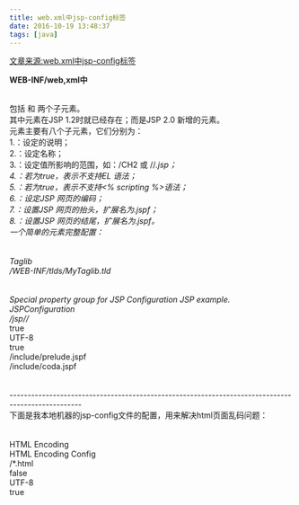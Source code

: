 ```yaml
---
title: web.xml中jsp-config标签
date: 2016-10-19 13:48:37
tags: [java]
---
```

[文章来源:web.xml中jsp-config标签](http://blog.csdn.net/u011229848/article/details/52858749)


**WEB-INF/web,xml中<jsp-config>**

<br/><jsp-config> 包括<taglib> 和<jsp-property-group> 两个子元素。
<br/>其中<taglib>元素在JSP 1.2时就已经存在；而<jsp-property-group>是JSP 2.0 新增的元素。
<br/><jsp-property-group>元素主要有八个子元素，它们分别为：
<br/>1.<description>：设定的说明；
<br/>2.<display-name>：设定名称；
<br/>3.<url-pattern>：设定值所影响的范围，如：/CH2 或 //*.jsp；
<br/>4.<el-ignored>：若为true，表示不支持EL 语法；
<br/>5.<scripting-invalid>：若为true，表示不支持<% scripting %>语法；
<br/>6.<page-encoding>：设定JSP 网页的编码；
<br/>7.<include-prelude>：设置JSP 网页的抬头，扩展名为.jspf；
<br/>8.<include-coda>：设置JSP 网页的结尾，扩展名为.jspf。
<br/>一个简单的<jsp-config>元素完整配置：
<br/><jsp-config>
<br/><taglib>
<br/><taglib-uri>Taglib</taglib-uri>
<br/><taglib-location>/WEB-INF/tlds/MyTaglib.tld</taglib-location>
<br/></taglib>
<br/><jsp-property-group>
<br/><description>Special property group for JSP Configuration JSP example.</description>
<br/><display-name>JSPConfiguration</display-name>
<br/><url-pattern>/jsp//* </url-pattern>
<br/><el-ignored>true</el-ignored>
<br/><page-encoding>UTF-8</page-encoding>
<br/><scripting-invalid>true</scripting-invalid>
<br/><include-prelude>/include/prelude.jspf</include-prelude>
<br/><include-coda>/include/coda.jspf</include-coda>
<br/></jsp-property-group>
<br/></jsp-config>
<br/>--------------------------------------------------------------------------------------------------
<br/>下面是我本地机器的jsp-config文件的配置，用来解决html页面乱码问题：
<br/><jsp-config>
<br/><jsp-property-group>
<br/><description>HTML Encoding</description>
<br/><display-name>HTML Encoding Config</display-name>
<br/><url-pattern>/*.html</url-pattern>
<br/><el-ignored>false</el-ignored>
<br/><page-encoding>UTF-8</page-encoding>
<br/><scripting-invalid>true</scripting-invalid>
<br/></jsp-property-group>
<br/></jsp-config>